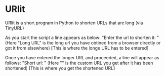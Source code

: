 # URlit
URlit is a short program in Python to shorten URLs that are long (via TinyURL)

As you start the script a line appears as below:
"Enter the url to shorten it: <Long URL>" (Here "Long URL" is the long url you have obtined from a browser directly or got it from elsewhere)
[This is where the longe URL has to be entered]

Once you have entered the longer URL and proceeded, a line will appear as follows:
"Short url:  <Shortened URL>" (Here "<Shortened URL>" is the custom URL you get after it has been shortened)
[This is where you get the shortened URL]

